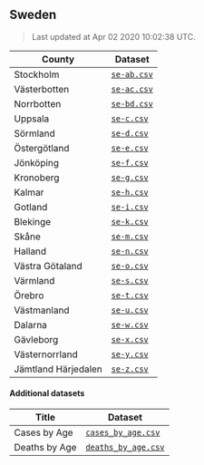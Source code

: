 ## Sweden

> Last updated at Apr 02 2020 10:02:38 UTC.


| County | Dataset |
| ------ | ------- |
| Stockholm | [`se-ab.csv`](se-ab.csv) |
| Västerbotten | [`se-ac.csv`](se-ac.csv) |
| Norrbotten | [`se-bd.csv`](se-bd.csv) |
| Uppsala | [`se-c.csv`](se-c.csv) |
| Sörmland | [`se-d.csv`](se-d.csv) |
| Östergötland | [`se-e.csv`](se-e.csv) |
| Jönköping | [`se-f.csv`](se-f.csv) |
| Kronoberg | [`se-g.csv`](se-g.csv) |
| Kalmar | [`se-h.csv`](se-h.csv) |
| Gotland | [`se-i.csv`](se-i.csv) |
| Blekinge | [`se-k.csv`](se-k.csv) |
| Skåne | [`se-m.csv`](se-m.csv) |
| Halland | [`se-n.csv`](se-n.csv) |
| Västra Götaland | [`se-o.csv`](se-o.csv) |
| Värmland | [`se-s.csv`](se-s.csv) |
| Örebro | [`se-t.csv`](se-t.csv) |
| Västmanland | [`se-u.csv`](se-u.csv) |
| Dalarna | [`se-w.csv`](se-w.csv) |
| Gävleborg | [`se-x.csv`](se-x.csv) |
| Västernorrland | [`se-y.csv`](se-y.csv) |
| Jämtland Härjedalen | [`se-z.csv`](se-z.csv) |

#### Additional datasets

| Title | Dataset |
| ----- | ------- |
| Cases by Age | [`cases_by_age.csv`](additional/cases_by_age.csv) |
| Deaths by Age | [`deaths_by_age.csv`](additional/deaths_by_age.csv) |

